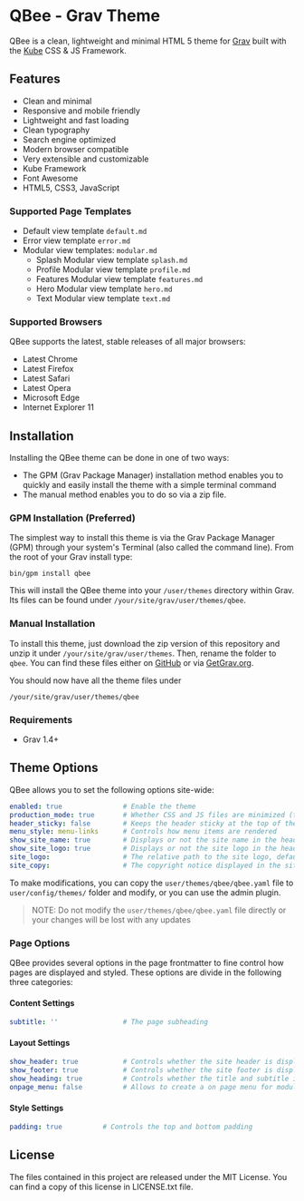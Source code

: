 # QBee - Grav Theme

QBee is a clean, lightweight and minimal HTML 5 theme for [Grav](https://getgrav.org) built with the [Kube](https://imperavi.com/kube/) CSS &amp; JS Framework.

## Features
* Clean and minimal
* Responsive and mobile friendly
* Lightweight and fast loading
* Clean typography
* Search engine optimized
* Modern browser compatible
* Very extensible and customizable
* Kube Framework
* Font Awesome
* HTML5, CSS3, JavaScript

### Supported Page Templates

* Default view template `default.md`
* Error view template `error.md`
* Modular view templates: `modular.md`
    + Splash Modular view template `splash.md`
    + Profile Modular view template `profile.md`
    + Features Modular view template `features.md`
    + Hero Modular view template `hero.md`
    + Text Modular view template `text.md`

### Supported Browsers
QBee supports the latest, stable releases of all major browsers:

- Latest Chrome
- Latest Firefox
- Latest Safari
- Latest Opera
- Microsoft Edge
- Internet Explorer 11

## Installation

Installing the QBee theme can be done in one of two ways:

- The GPM (Grav Package Manager) installation method enables you to quickly and easily install the theme with a simple terminal command
- The manual method enables you to do so via a zip file.

### GPM Installation (Preferred)

The simplest way to install this theme is via the Grav Package Manager (GPM) through your system's Terminal (also called the command line). From the root of your Grav install type:

```Shell
bin/gpm install qbee
```

This will install the QBee theme into your `/user/themes` directory within Grav. Its files can be found under `/your/site/grav/user/themes/qbee`.

### Manual Installation

To install this theme, just download the zip version of this repository and unzip it under `/your/site/grav/user/themes`. Then, rename the folder to `qbee`. You can find these files either on [GitHub](https://github.com/jorgetite/QBee) or via [GetGrav.org](http://getgrav.org/downloads/themes).

You should now have all the theme files under

```Shell
/your/site/grav/user/themes/qbee
```

### Requirements

* Grav 1.4+

## Theme Options

QBee allows you to set the following options site-wide:

```yaml
enabled: true               # Enable the theme
production_mode: true       # Whether CSS and JS files are minimized (true), or not
header_sticky: false        # Keeps the header sticky at the top of the page
menu_style: menu-links      # Controls how menu items are rendered
show_site_name: true        # Displays or not the site name in the header
show_site_logo: true        # Displays or not the site logo in the header
site_logo:                  # The relative path to the site logo, defaults to 'images/logo.png'
site_copy:                  # The copyright notice displayed in the site footer
```

To make modifications, you can copy the `user/themes/qbee/qbee.yaml` file to `user/config/themes/` folder and modify, or you can use the admin plugin.

> NOTE: Do not modify the `user/themes/qbee/qbee.yaml` file directly or your changes will be lost with any updates

### Page Options

QBee provides several options in the page frontmatter to fine control how pages are displayed and styled. These options are divide in the following three categories:

#### Content Settings

```yaml
subtitle: ''                # The page subheading
```

#### Layout Settings

```yaml
show_header: true           # Controls whether the site header is displayed or not
show_footer: true           # Controls whether the site footer is displayed or not 
show_heading: true          # Controls whether the title and subtitle is displayed or not
onpage_menu: false          # Allows to create a on page menu for modular pages
```

#### Style Settings

```yaml
padding: true          # Controls the top and bottom padding
```

## License
The files contained in this project are released under the MIT License. You can
find a copy of this license in LICENSE.txt file.
